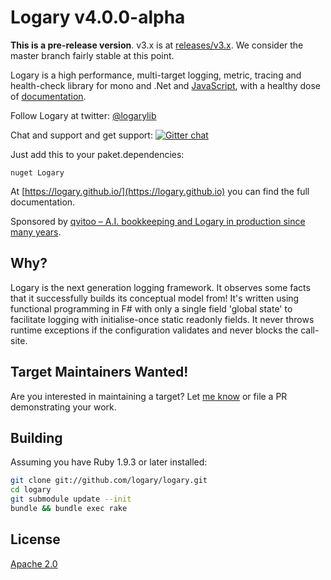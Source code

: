 # Logary v4.0.0-alpha

**This is a pre-release version**. v3.x is at
[releases/v3.x](https://github.com/logary/logary/tree/releases/v3.x). We
consider the master branch fairly stable at this point.

Logary is a high performance, multi-target logging, metric, tracing and
health-check library for mono and .Net and [JavaScript](https://github.com/logary/logary-js),
with a healthy dose of [documentation](https://logary.github.io/).

Follow Logary at twitter: [@logarylib](https://twitter.com/logarylib)

Chat and support and get support:
[![Gitter chat](https://badges.gitter.im/logary.png)](https://gitter.im/logary/logary)

Just add this to your paket.dependencies:

``` paket
nuget Logary
```

At [https://logary.github.io/](https://logary.github.io) you can find the full documentation.

Sponsored by
[qvitoo – A.I. bookkeeping and Logary in production since many years](https://qvitoo.com/?utm_source=github&utm_campaign=logary).

## Why?

Logary is the next generation logging framework. It observes some facts that it
successfully builds its conceptual model from! It's written using functional
programming in F# with only a single field 'global state' to facilitate logging
with initialise-once static readonly fields. It never throws runtime exceptions
if the configuration validates and never blocks the call-site.

## Target Maintainers Wanted!

Are you interested in maintaining a target? Let [me know](mailto:henrik@haf.se)
or file a PR demonstrating your work.

## Building

Assuming you have Ruby 1.9.3 or later installed:

``` bash
git clone git://github.com/logary/logary.git
cd logary
git submodule update --init
bundle && bundle exec rake
```

## License

[Apache 2.0][apache]

 [apache]: https://www.apache.org/licenses/LICENSE-2.0.html
